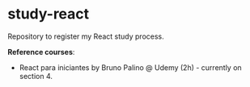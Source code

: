 # study-react
Repository to register my React study process.

**Reference courses**:
- React para iniciantes by Bruno Palino @ Udemy (2h) - currently on section 4.
